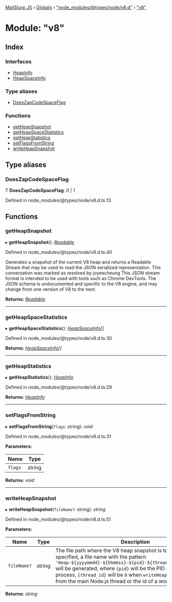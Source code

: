 [MailSlurp JS](../README.md) › [Globals](../globals.md) › ["node_modules/@types/node/v8.d"](_node_modules__types_node_v8_d_.md) › ["v8"](_node_modules__types_node_v8_d_._v8_.md)

# Module: "v8"

## Index

### Interfaces

* [HeapInfo](../interfaces/_node_modules__types_node_v8_d_._v8_.heapinfo.md)
* [HeapSpaceInfo](../interfaces/_node_modules__types_node_v8_d_._v8_.heapspaceinfo.md)

### Type aliases

* [DoesZapCodeSpaceFlag](_node_modules__types_node_v8_d_._v8_.md#doeszapcodespaceflag)

### Functions

* [getHeapSnapshot](_node_modules__types_node_v8_d_._v8_.md#getheapsnapshot)
* [getHeapSpaceStatistics](_node_modules__types_node_v8_d_._v8_.md#getheapspacestatistics)
* [getHeapStatistics](_node_modules__types_node_v8_d_._v8_.md#getheapstatistics)
* [setFlagsFromString](_node_modules__types_node_v8_d_._v8_.md#setflagsfromstring)
* [writeHeapSnapshot](_node_modules__types_node_v8_d_._v8_.md#writeheapsnapshot)

## Type aliases

###  DoesZapCodeSpaceFlag

Ƭ **DoesZapCodeSpaceFlag**: *0 | 1*

Defined in node_modules/@types/node/v8.d.ts:13

## Functions

###  getHeapSnapshot

▸ **getHeapSnapshot**(): *[Readable](../classes/_node_modules__types_node_stream_d_._stream_.internal.readable.md)*

Defined in node_modules/@types/node/v8.d.ts:40

Generates a snapshot of the current V8 heap and returns a Readable
Stream that may be used to read the JSON serialized representation.
This conversation was marked as resolved by joyeecheung
This JSON stream format is intended to be used with tools such as
Chrome DevTools. The JSON schema is undocumented and specific to the
V8 engine, and may change from one version of V8 to the next.

**Returns:** *[Readable](../classes/_node_modules__types_node_stream_d_._stream_.internal.readable.md)*

___

###  getHeapSpaceStatistics

▸ **getHeapSpaceStatistics**(): *[HeapSpaceInfo](../interfaces/_node_modules__types_node_v8_d_._v8_.heapspaceinfo.md)[]*

Defined in node_modules/@types/node/v8.d.ts:30

**Returns:** *[HeapSpaceInfo](../interfaces/_node_modules__types_node_v8_d_._v8_.heapspaceinfo.md)[]*

___

###  getHeapStatistics

▸ **getHeapStatistics**(): *[HeapInfo](../interfaces/_node_modules__types_node_v8_d_._v8_.heapinfo.md)*

Defined in node_modules/@types/node/v8.d.ts:29

**Returns:** *[HeapInfo](../interfaces/_node_modules__types_node_v8_d_._v8_.heapinfo.md)*

___

###  setFlagsFromString

▸ **setFlagsFromString**(`flags`: string): *void*

Defined in node_modules/@types/node/v8.d.ts:31

**Parameters:**

Name | Type |
------ | ------ |
`flags` | string |

**Returns:** *void*

___

###  writeHeapSnapshot

▸ **writeHeapSnapshot**(`fileName?`: string): *string*

Defined in node_modules/@types/node/v8.d.ts:51

**Parameters:**

Name | Type | Description |
------ | ------ | ------ |
`fileName?` | string | The file path where the V8 heap snapshot is to be saved. If not specified, a file name with the pattern `'Heap-${yyyymmdd}-${hhmmss}-${pid}-${thread_id}.heapsnapshot'` will be generated, where `{pid}` will be the PID of the Node.js process, `{thread_id}` will be `0` when `writeHeapSnapshot()` is called from the main Node.js thread or the id of a worker thread.  |

**Returns:** *string*
